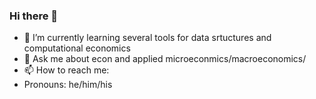 ### Hi there 👋

- 🌱 I’m currently learning several tools for data srtuctures and computational economics
- 💬 Ask me about econ and applied microeconmics/macroeconomics/
- 📫 How to reach me:
-  Pronouns: he/him/his

